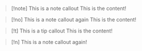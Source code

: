 > [!note] This is a note callout
> This is the content!

> [!no] This is a note callout again
> This is the content!

> [!t] This is a tip callout
> This is the content!

> [!n]
> This is a note callout again!

